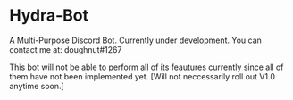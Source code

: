 # Hydra-Bot
A Multi-Purpose Discord Bot. Currently under development. You can contact me at: doughnut#1267


This bot will not be able to perform all of its feautures currently since all of them have not been implemented yet. [Will not neccessarily roll out V1.0 anytime soon.]
